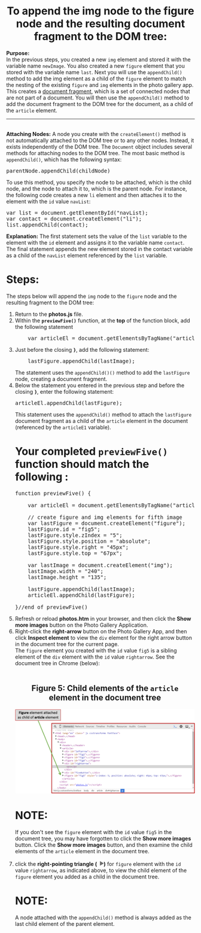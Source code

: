 <center><h1>To append the img node to the figure node and the resulting document fragment to the DOM tree:</h1></center>

<b>Purpose:</b> <br> 
In the previous steps, you created a new <code>img</code> element and stored it with the variable name <code>newImage</code>.  You also created a new <code>figure</code> element that you stored with the variable name <code>last</code>.  Next you will use the <code>appendChild()</code> method to add the img element as a child of the <code>figure</code> element to match the nesting of the existing <code>figure</code> and <code>img</code> elements in the photo gallery app.  This creates a <u>document fragment</u>, which is a set of connected nodes that are not part of a document.  You will then use the <code>appendChild()</code> method to add the document fragment to the DOM tree for the document, as a child of the <code>article</code> element.

<hr><br>
<b>Attaching Nodes:</b>
A node you create with the <code>createElement()</code> method is not automatically attached to the DOM tree or to any other nodes.  Instead, it exists independently of the DOM tree.  The <code>Document</code> object includes several methods for attaching nodes to the DOM tree.  The most basic method is <code>appendChild()</code>, which has the following syntax:
<pre>
parentNode.appendChild(childNode)
</pre>
To use this method, you specify the node to be attached, which is the child node, and the node to attach it to, which is the parent node.  For instance, the following code creates a new <code>li</code> element and then attaches it to the element with the <code>id</code> value <code>navList</code>:

<pre>
var list = document.getElementById("navList);
var contact = document.createElement("li");
list.appendChild(contact);
</pre>
<b>Explanation:</b>  The first statement sets the value of the <code>list</code> variable to the element with the <code>id</code> element and assigns it to the variable name <code>contact</code>.  The final statement appends the new element stored in the contact variable as a child of the <code>navList</code> element referenced by the <code>list</code> variable.

<h1><b>Steps:</b></h1>
The steps below will append the <code>img</code> node to the <code>figure</code> node and the resulting fragment to the DOM tree:

<ol>
<li>Return to the <b>photos.js</b> file.  </li>

<li>Within the <code><b>previewFive()</b></code> function, at the <b>top</b> of the function block, add the following statement
<pre>
    var articleEl = document.getElementsByTagName("article")[0];
</pre>
</li>

<li>
Just before the closing <code><b>}</b></code>, add the following statement:
<pre>
    lastFigure.appendChild(lastImage);
</pre>
The statement uses the <code>appendChild()()</code> method to add the <code>lastFigure</code> node, creating a document fragment.
</li>

<li>
Below the statement you entered in the previous step and before the closing <code><b>}</b></code>, enter the following statement:
<pre>
articleEl.appendChild(lastFigure);
</pre>
This statement uses the <code>appendChild()</code> method to attach the <code>lastFigure</code> document fragment as a child of the <code>article</code> element in the document (referenced by the <code>articleE1</code> variable).
</li>

<h1>Your completed <code>previewFive()</code> function should match the following :</h1>

<pre>
function previewFive() {<br>
    var articleEl = document.getElementsByTagName("article")[0];<br>
    // create figure and img elements for fifth image
    var lastFigure = document.createElement("figure");
    lastFigure.id = "fig5";
    lastFigure.style.zIndex = "5";
    lastFigure.style.position = "absolute";
    lastFigure.style.right = "45px";
    lastFigure.style.top = "67px";<br>    
    var lastImage = document.createElement("img");
    lastImage.width = "240";
    lastImage.height = "135";<br>
    lastFigure.appendChild(lastImage);
    articleEl.appendChild(lastFigure);<br>
}//end of previewFive()
</pre>

<li>
Refresh or reload <b>photos.htm</b> in your browser, and then click the <b>Show more images</b> button on the Photo Gallery Application.
</li>

<li>
Right-click the <b>right-arrow</b> button on the Photo Gallery App, and then click <b>Inspect element</b> to view the <code>div</code> element for the right arrow button in the document tree for the current page.  <br>
The <code>figure</code> element you created with the <code>id</code> value <code>fig5</code> is a sibling element of the <code>div</code> element with the <code>id</code> value <code>rightarrow</code>.  See the document tree in Chrome (below):
</li><br>
<center>
<h2>Figure 5:  Child elements of the <code>article</code> element in the document tree</h2>
<img src=".guides/img/ChildTree.png" alt="Photo Gallery Append" />
</center>

<b><h1>NOTE:</h1></b> If you don't see the <code>figure</code> element with the <code>id</code> value <code>fig5</code> in the document tree, you may have forgotten to click the <b>Show more images</b> button.  Click the <b>Show more images</b> button, and then examine the child elements of the <code>article</code> element in the document tree.

<li>click the <b>right-pointing triangle (<img src=".guides/img/arrowDOM.png" alt="Photo Gallery Right" />)</b> for <code>figure</code> element with the <code>id</code> value <code>rightarrow</code>, as indicated above, to view the child element of the <code>figure</code> element you added as a child in the document tree.

<b><h1>NOTE:</h1></b> A node attached with the <code>appendChild()</code> method is always added as the last child element of the parent element.

</li>
</ol>
